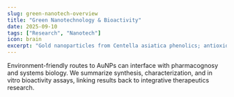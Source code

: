 ```yaml
---
slug: green-nanotech-overview
title: "Green Nanotechnology & Bioactivity"
date: 2025-09-10
tags: ["Research", "Nanotech"]
icon: brain
excerpt: "Gold nanoparticles from Centella asiatica phenolics; antioxidant and anticholinesterase profiling."
---
```


Environment-friendly routes to AuNPs can interface with pharmacognosy and systems biology. We summarize synthesis,
characterization, and in vitro bioactivity assays, linking results back to integrative therapeutics research.